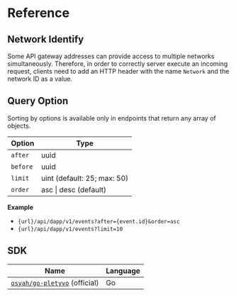 # Reference

## Network Identify

Some API gateway addresses can provide access to multiple networks simultaneously. Therefore, in order to correctly server execute an incoming request, clients need to add an HTTP header with the name `Network` and the network ID as a value.

## Query Option

Sorting by options is available only in endpoints that return any array of objects.

| Option   | Type                        |
| -------- | --------------------------- |
| `after`  | uuid                        |
| `before` | uuid                        |
| `limit`  | uint (default: 25; max: 50) |
| `order`  | asc \| desc (default)       |

**Example**

* `{url}/api/dapp/v1/events?after={event.id}&order=asc`
* `{url}/api/dapp/v1/events?limit=10`

## SDK

| Name                                                                 | Language |
| -------------------------------------------------------------------- | -------- |
| [`osyah/go-pletyvo`](https://github.com/osyah/go-pletyvo) (official) | Go       |

